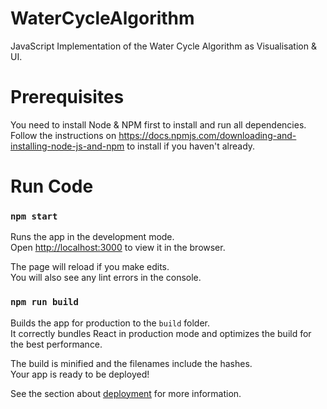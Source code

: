# WaterCycleAlgorithm

JavaScript Implementation of the Water Cycle Algorithm as Visualisation & UI.

# Prerequisites

You need to install Node & NPM first to install and run all dependencies.
Follow the instructions on https://docs.npmjs.com/downloading-and-installing-node-js-and-npm to install if you haven't already.

# Run Code

### `npm start`

Runs the app in the development mode.\
Open [http://localhost:3000](http://localhost:3000) to view it in the browser.

The page will reload if you make edits.\
You will also see any lint errors in the console.

### `npm run build`

Builds the app for production to the `build` folder.\
It correctly bundles React in production mode and optimizes the build for the best performance.

The build is minified and the filenames include the hashes.\
Your app is ready to be deployed!

See the section about [deployment](https://facebook.github.io/create-react-app/docs/deployment) for more information.
